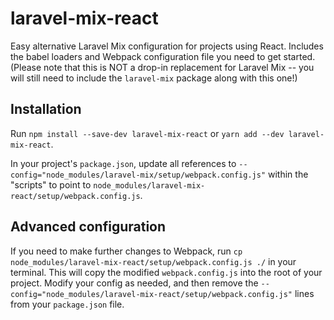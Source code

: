 # laravel-mix-react
Easy alternative Laravel Mix configuration for projects using React. Includes the babel loaders and Webpack configuration file
you need to get started. (Please note that this is NOT a drop-in replacement for Laravel Mix -- you will still need to
include the `laravel-mix` package along with this one!)

## Installation
Run `npm install --save-dev laravel-mix-react` or `yarn add --dev laravel-mix-react`.

In your project's `package.json`, update all references to `--config="node_modules/laravel-mix/setup/webpack.config.js"` 
within the "scripts" to point to `node_modules/laravel-mix-react/setup/webpack.config.js`.

## Advanced configuration

If you need to make further changes to Webpack, run `cp node_modules/laravel-mix-react/setup/webpack.config.js ./` in your 
terminal. This will copy the modified `webpack.config.js` into the root of your project. Modify your config as needed, and then
remove the `--config="node_modules/laravel-mix-react/setup/webpack.config.js"` lines from your `package.json` file. 
